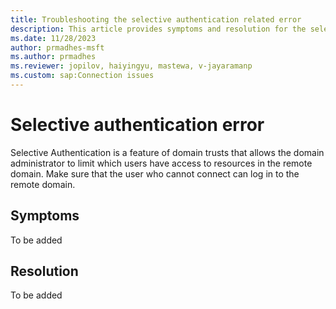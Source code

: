 ```yaml
---
title: Troubleshooting the selective authentication related error
description: This article provides symptoms and resolution for the selective authentication related error.
ms.date: 11/28/2023
author: prmadhes-msft
ms.author: prmadhes
ms.reviewer: jopilov, haiyingyu, mastewa, v-jayaramanp
ms.custom: sap:Connection issues
---
```


# Selective authentication error

Selective Authentication is a feature of domain trusts that allows the domain administrator to limit which users have access to resources in the remote domain. Make sure that the user who cannot connect can log in to the remote domain.

## Symptoms

To be added

## Resolution

To be added
